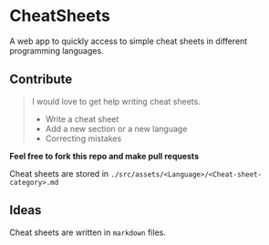 # CheatSheets

A web app to quickly access to simple cheat sheets in different programming languages.

## Contribute

> I would love to get help writing cheat sheets.
> - Write a cheat sheet
> - Add a new section or a new language
> - Correcting mistakes

**Feel free to fork this repo and make pull requests**

Cheat sheets are stored in `./src/assets/<Language>/<Cheat-sheet-category>.md`

## Ideas

Cheat sheets are written in `markdown` files.